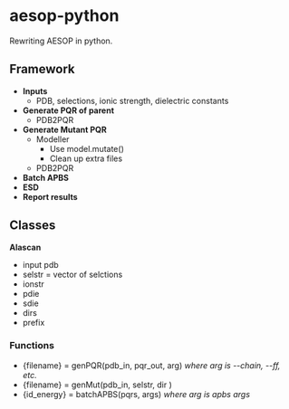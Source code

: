 # aesop-python
Rewriting AESOP in python.

## Framework
- **Inputs**
	- PDB, selections, ionic strength, dielectric constants
- **Generate PQR of parent**
	- PDB2PQR
- **Generate Mutant PQR**
	- Modeller
		- Use model.mutate()
		- Clean up extra files
	- PDB2PQR
- **Batch APBS**
- **ESD**
- **Report results**

## Classes
**Alascan**
- input pdb
- selstr = vector of selctions
- ionstr
- pdie
- sdie
- dirs
- prefix

### Functions
- {filename} = genPQR(pdb_in, pqr_out, arg) *where arg is --chain, --ff, etc.*
- {filename} = genMut(pdb_in, selstr, dir )
- {id_energy} = batchAPBS(pqrs, args) *where arg is apbs args*
